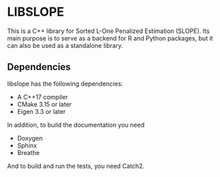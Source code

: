 # LIBSLOPE

This is a C++ library for Sorted L-One Penalized Estimation (SLOPE). Its main purpose is to serve as a backend for R and Python packages, but it can also be used as a standalone library.

## Dependencies

libslope has the following dependencies:

- A C++17 compiler
- CMake 3.15 or later
- Eigen 3.3 or later

In addition, to build the documentation you need

- Doxygen
- Sphinx
- Breathe

And to build and run the tests, you need Catch2.

